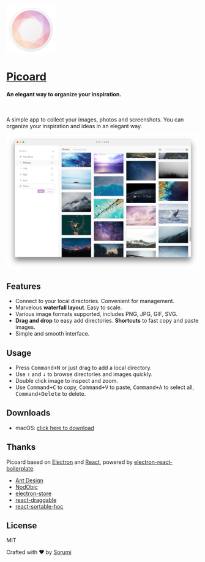 
<img src="resources/icon.png" height="128"/>

# [Picoard](http://picoard.sorumi.me/)

#### An elegant way to organize your inspiration.

<br/>

A simple app to collect your images, photos and screenshots. You can organize your inspiration and ideas in an elegant way.

<img src="img/screenshot1.png" width="800"/>

## Features

- Connect to your local directories. Convenient for management.
- Marvelous **waterfall layout**. Easy to scale.
- Various image formats supported, includes PNG, JPG, GIF, SVG.
- **Drag and drop** to easy add directories. **Shortcuts** to fast copy and paste images.
- Simple and smooth interface. 

## Usage

- Press <kbd>Command+N</kbd> or just drag to add a local directory.
- Use <kbd>↑</kbd> and <kbd>↓</kbd> to browse directories and images quickly.
- Double click image to inspect and zoom.
- Use <kbd>Command+C</kbd> to copy, <kbd>Command+V</kbd> to paste, <kbd>Command+A</kbd> to select all, <kbd>Command+Delete</kbd> to delete.

## Downloads

- macOS: [click here to download](https://github.com/Sorumi/Picoard/releases/download/v1.0.0/Picoard-1.0.0.dmg)

## Thanks

Picoard based on [Electron](https://electron.atom.io/) and [React](https://facebook.github.io/react/), powered by [electron-react-boilerplate](https://github.com/chentsulin/electron-react-boilerplate).

- [Ant Design](https://ant.design/index-cn)
- [NodObjc](https://github.com/TooTallNate/NodObjC)
- [electron-store](https://github.com/sindresorhus/electron-store)
- [react-draggable](https://github.com/mzabriskie/react-draggable)
- [react-sortable-hoc](https://github.com/clauderic/react-sortable-hoc)

## License

MIT

Crafted with ❤ by [Sorumi](http://sorumi.me/)
